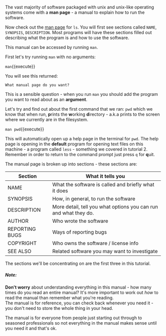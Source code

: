 The vast majority of software packaged with unix and unix-like operating 
systems come with a **man page** - a manual to explain how to run the software.

Now check out the [man page](https://en.wikipedia.org/wiki/Man_page) for `ls`.
You will first see sections called `NAME`, `SYNOPSIS`, `DESCRIPTION`.  Most 
programs will have these sections filled out describing what the program is and 
how to use the software.

This manual can be accessed by running `man`.

First let's try running `man` with no arguments:

`man`{{execute}}

You will see this returned:

`What manual page do you want?`

This is a sensible question - when you run `man` you should add the program 
you want to read about as an **argument**.

Let's try and find out about the first command that we ran: `pwd` which we 
know that when run, **p**rints the **w**orking **d**irectory - a.k.a prints to 
the screen where we currently are in the filesystem.

`man pwd`{{execute}}

This will automatically open up a help page in the terminal for `pwd`. 
The help page is opening in the **default** program for opening text 
files on this machine - a program called `less` - something we covered in 
tutorial 2. Remember in order to return to the command prompt just press 
`q` for **q**uit.

The manual page is broken up into sections - these sections are:


|Section| What it tells you|
|--------------|------------------|
|NAME|What the software is called and briefly what it does|
|SYNOPSIS|How, in general, to run the software|
|DESCRIPTION|More detail, tell you what options you can run and what they do.|
|AUTHOR|Who wrote the software|
|REPORTING BUGS| Ways of reporting bugs|
|COPYRIGHT| Who owns the software / license info|
|SEE ALSO| Related software you may want to investigate|


The sections we'll be concentrating on are the first three in this tutorial.  

##### Note:
**Don't worry** about understanding everything in this manual - how many times do 
you read an entire manual?  It's more important to 
work out *how* to read the manual than remember what you're reading.  
The manual is for reference, you can check back whenever you need it - you 
don't need to store the whole thing in your head.  

The manual is for everyone from people just 
starting out through to seasoned professionals so not everything in the 
manual makes sense until you need it and that's ok.  